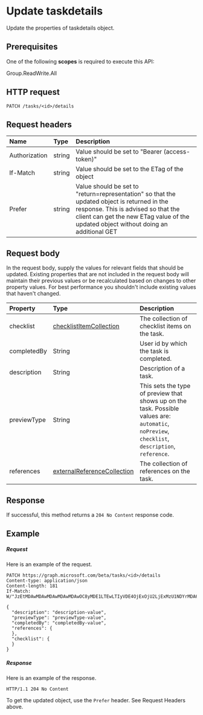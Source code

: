 # Update taskdetails

Update the properties of taskdetails object.
## Prerequisites
One of the following **scopes** is required to execute this API:
 
Group.ReadWrite.All

## HTTP request
<!-- { "blockType": "ignored" } -->
```http
PATCH /tasks/<id>/details

```
## Request headers
| Name       | Type | Description|
|:-----------|:------|:----------|
| Authorization  | string  | Value should be set to "Bearer (access-token)"|
| If-Match | string | Value should be set to the ETag of the object |
| Prefer | string | Value should be set to "return=representation" so that the updated object is returned in the response. This is advised so that the client can get the new ETag value of the updated object without doing an additional GET |

## Request body
In the request body, supply the values for relevant fields that should be updated. Existing properties that are not included in the request body will maintain their previous values or be recalculated based on changes to other property values. For best performance you shouldn't include existing values that haven't changed.

| Property	   | Type	|Description|
|:---------------|:--------|:----------|
|checklist|[checklistItemCollection](../resources/checklistitemcollection.md)|The collection of checklist items on the task.|
|completedBy|String|User id by which the task is completed. |
|description|String|Description of a task. |
|previewType|String|This sets the type of preview that shows up on the task. Possible values are: `automatic`, `noPreview`, `checklist`, `description`, `reference`.|
|references|[externalReferenceCollection](../resources/externalreferencecollection.md)|The collection of references on the task. |

## Response
If successful, this method returns a `204 No Content` response code.
## Example
##### Request
Here is an example of the request.
<!-- {
  "blockType": "request",
  "name": "update_taskdetails"
}-->
```http
PATCH https://graph.microsoft.com/beta/tasks/<id>/details
Content-type: application/json
Content-length: 181
If-Match: W/"JzEtMDAwMDAwMDAwMDAwMDAwOC8yMDE1LTEwLTIyVDE4OjExOjU2LjExMzU1NDYrMDA6MDAn"

{
  "description": "description-value",
  "previewType": "previewType-value",
  "completedBy": "completedBy-value",
  "references": {
  },
  "checklist": {
  }
}
```
##### Response
Here is an example of the response. 
<!-- {
  "blockType": "response",
  "truncated": true,
  "@odata.type": "microsoft.graph.taskdetails"
} -->
```http
HTTP/1.1 204 No Content
```
To get the updated object, use the `Prefer` header. See Request Headers above.
<!-- uuid: 8fcb5dbc-d5aa-4681-8e31-b001d5168d79
2015-10-25 14:57:30 UTC -->
<!-- {
  "type": "#page.annotation",
  "description": "Update taskdetails",
  "keywords": "",
  "section": "documentation",
  "tocPath": ""
}-->

